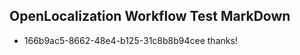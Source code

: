 ## OpenLocalization Workflow Test MarkDown
* 166b9ac5-8662-48e4-b125-31c8b8b94cee thanks!

<!--HONumber=Jul16_HO2-->


